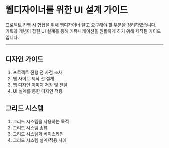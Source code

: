 # 웹디자이너를 위한 UI 설계 가이드

프로젝트 진행 시 협업을 위해 웹디자이너 알고 요구해야 할 부분을 정리하였습니다. <br>
기획과 개념이 잡힌 UI 설계를 통해 커뮤니케이션을 원활하게 하기 위해 제작된 가이드 입니다.

-----------------------------------------------------------------------------------------

## 디자인 가이드
1. 프로젝트 진행 전 사전 조사
2. 웹 사이트 제작 전 설계
3. 웹 디자인 이미지 저장 및 전달
4. UI 설계를 통한 디자인 적용


## 그리드 시스템
1. 그리드 시스템을 사용하는 목적
2. 그리드 시스템 종류
3. 그리드 시스템과 베이스라인
4. 그리드 시스템 설계/적용 사례
